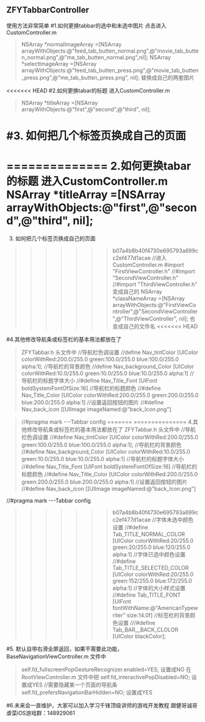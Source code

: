## ZFYTabbarController
使用方法非常简单
#1.如何更换tabbar的选中和未选中图片
点击进入CustomController.m
> NSArray *normalImageArray =[NSArray arrayWithObjects:@"feed_tab_butten_normal.png",@"movie_tab_butten_normal.png",@"me_tab_butten_normal.png",nil];
> NSArray *selectImageArray =[NSArray arrayWithObjects:@"feed_tab_butten_press.png",@"movie_tab_butten_press.png",@"me_tab_butten_press.png", nil];
替换成自己的两套图片

<<<<<<< HEAD
#2.如何更换tabar的标题
进入CustomController.m
> NSArray *titleArray =[NSArray arrayWithObjects:@"first",@"second",@"third", nil];

#3. 如何把几个标签页换成自己的页面
=======
==============
2.如何更换tabar的标题
进入CustomController.m
NSArray *titleArray =[NSArray arrayWithObjects:@"first",@"second",@"third", nil];
==============
3. 如何把几个标签页换成自己的页面
>>>>>>> b07a4b8b40f4730e695793a699cc2ef477d1acae
//进入CustomController.m
  #import "FirstViewController.h"
//#import "SecondViewController.h"
//#import "ThirdViewController.h"
变成自己的
NSArray  *classNameArray =[NSArray arrayWithObjects:@"FirstViewController",@"SecondViewController",@"ThirdViewController", nil];
也变成自己的文件名
<<<<<<< HEAD


#4.其他修改导航条或标签栏的基本用法都放在了
>ZFYTabbar.h  头文件中
>//导航栏色调设置
>//define Nav_tintColor             [UIColor colorWithRed:200.0/255.0 green:100.0/255.0 blue:100.0/255.0 alpha:1];
>//导航栏的背景颜色
//define Nav_background_Color      [UIColor colorWithRed:10.0/255.0 green:10.0/255.0 blue:10.0/255.0 alpha:1]
>//导航栏的标题字体大小
>//#define Nav_Title_Font            [UIFont boldSystemFontOfSize:16]
>//导航栏的标题颜色
>//#define Nav_Title_Color           [UIColor colorWithRed:200.0/255.0 green:200.0/255.0 blue:200.0/255.0 alpha:1]
>//设置返回按钮的图片
>//#define Nav_back_icon             [[UIImage imageNamed:@"back_Icon.png"] 

>//#pragma mark  ---Tabbar   config
=======
===============
4.其他修改导航条或标签栏的基本用法都放在了
ZFYTabbar.h  头文件中
//导航栏色调设置
//#define Nav_tintColor             [UIColor colorWithRed:200.0/255.0 green:100.0/255.0 blue:100.0/255.0 alpha:1];
//导航栏的背景颜色
//#define Nav_background_Color      [UIColor colorWithRed:10.0/255.0 green:10.0/255.0 blue:10.0/255.0 alpha:1]
//导航栏的标题字体大小
//#define Nav_Title_Font            [UIFont boldSystemFontOfSize:16]
//导航栏的标题颜色
//#define Nav_Title_Color           [UIColor colorWithRed:200.0/255.0 green:200.0/255.0 blue:200.0/255.0 alpha:1]
//设置返回按钮的图片
//#define Nav_back_icon             [[UIImage imageNamed:@"back_Icon.png"] 


//#pragma mark  ---Tabbar   config
>>>>>>> b07a4b8b40f4730e695793a699cc2ef477d1acae
 //字体未选中颜色设置
>//#define Tab_TITLE_NORMAL_COLOR   [UIColor colorWithRed:20/255.0 green:20/255.0 blue:120/255.0 alpha:1]
 >//字体已选中颜色设置
>//#define Tab_TITLE_SELECTED_COLOR [UIColor colorWithRed:20/255.0 green:152/255.0 blue:172/255.0 alpha:1]
>//字体的大小样式设置
>//#define Tab_TITLE_FONT           [UIFont fontWithName:@"AmericanTypewriter" size:14.0f]
>//标签栏的背景颜色设置
>///#define Tab_BAR__BACK_CLOLOR     [UIColor blackColor];


#5. 默认自带右滑全屏返回，如果不需要此功能，BaseNavigationViewController.m 文件中
>self.fd_fullscreenPopGestureRecognizer.enabled=YES; 设置成NO
>在RootViewController.m 文件中把    self.fd_interactivePopDisabled=NO; 设置成YES
>//需要隐藏某一个页面的导航条
>self.fd_prefersNavigationBarHidden=NO; 设置成YES

#6.未来会一直维护，大家可以加入学习千锋顶级讲师的游戏开发教程 
跟健哥诚哥虐菜iOS游戏群：148929061   


